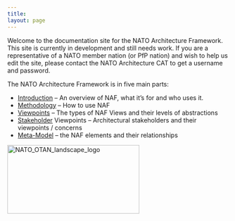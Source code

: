 ```yaml
---
title: 
layout: page
---
```


Welcome to the documentation site for the NATO Architecture
Framework. This site is currently in development and still needs
work. If you are a representative of a NATO member nation (or PfP
nation) and wish to help us edit the site, please contact the NATO
Architecture CAT to get a username and password.


The NATO Architecture Framework is in five main parts:


* [Introduction](introduction/) – An overview of NAF, what it’s for and who uses it.
* [Methodology](methodology/) – How to use NAF
* [Viewpoints](viewpoints/) – The types of NAF Views and their levels of abstractions
* [Stakeholder](stakeholder/) Viewpoints – Architectural stakeholders and their viewpoints / concerns
* [Meta-Model](meta-model/) – the NAF elements and their relationships


<p class="clearfix"><img class="pull-right" alt="NATO_OTAN_landscape_logo" src="http://nafdocs.org/wp-content/uploads/2013/09/NATO_OTAN_landscape_logo.svg" width="300px" height="156px"></p>
